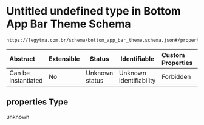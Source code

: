 # Untitled undefined type in Bottom App Bar Theme Schema

```txt
https://legytma.com.br/schema/bottom_app_bar_theme.schema.json#/properties
```




| Abstract            | Extensible | Status         | Identifiable            | Custom Properties | Additional Properties | Access Restrictions | Defined In                                                                                              |
| :------------------ | ---------- | -------------- | ----------------------- | :---------------- | --------------------- | ------------------- | ------------------------------------------------------------------------------------------------------- |
| Can be instantiated | No         | Unknown status | Unknown identifiability | Forbidden         | Allowed               | none                | [bottom_app_bar_theme.schema.json\*](../schema/bottom_app_bar_theme.schema.json "open original schema") |

## properties Type

unknown
